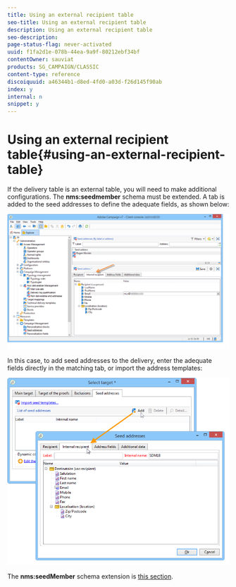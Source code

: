 ```yaml
---
title: Using an external recipient table
seo-title: Using an external recipient table
description: Using an external recipient table
seo-description: 
page-status-flag: never-activated
uuid: f1fa2d1e-078b-44ea-9a9f-80212ebf34bf
contentOwner: sauviat
products: SG_CAMPAIGN/CLASSIC
content-type: reference
discoiquuid: a46344b1-d8ed-4fd0-a03d-f26d145f90ab
index: y
internal: n
snippet: y
---
```


# Using an external recipient table{#using-an-external-recipient-table}

If the delivery table is an external table, you will need to make additional configurations. The **nms:seedmember** schema must be extended. A tab is added to the seed addresses to define the adequate fields, as shown below:

![](assets/s_ncs_user_seedlist_new_tab.png)

In this case, to add seed addresses to the delivery, enter the adequate fields directly in the matching tab, or import the address templates:

![](assets/s_ncs_user_seedlist_add_new_tab.png)

The **nms:seedMember** schema extension is [this section](../../configuration/using/seed-addresses.md).
